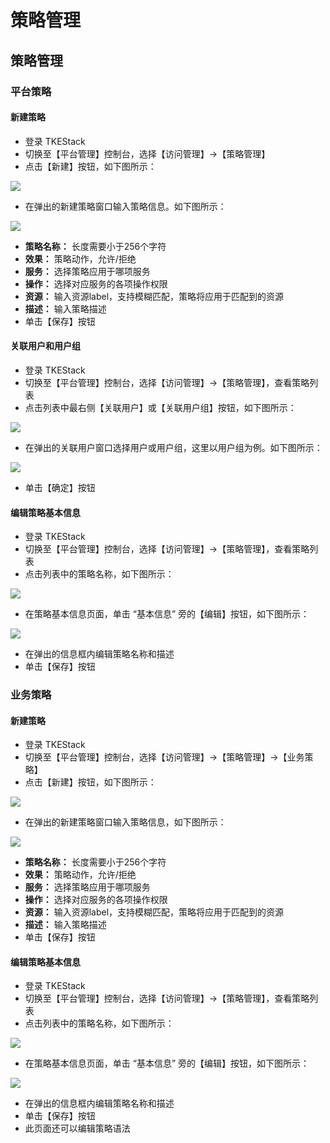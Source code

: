 # 策略管理

## 策略管理

### 平台策略

#### 新建策略

* 登录 TKEStack
* 切换至【平台管理】控制台，选择【访问管理】-&gt;【策略管理】
* 点击【新建】按钮，如下图所示： 

![](../../../.gitbook/assets/image%20%2838%29.png)

* 在弹出的新建策略窗口输入策略信息。如下图所示： 

![](../../../.gitbook/assets/image%20%2871%29.png)

* **策略名称：** 长度需要小于256个字符
* **效果：** 策略动作，允许/拒绝
* **服务：** 选择策略应用于哪项服务
* **操作：** 选择对应服务的各项操作权限
* **资源：** 输入资源label，支持模糊匹配，策略将应用于匹配到的资源
* **描述：** 输入策略描述
* 单击【保存】按钮

#### 关联用户和用户组

* 登录 TKEStack
* 切换至【平台管理】控制台，选择【访问管理】-&gt;【策略管理】，查看策略列表
* 点击列表中最右侧【关联用户】或【关联用户组】按钮，如下图所示： 

![](../../../.gitbook/assets/image%20%2850%29.png)

* 在弹出的关联用户窗口选择用户或用户组，这里以用户组为例。如下图所示： 

![](../../../.gitbook/assets/image%20%2861%29.png)

* 单击【确定】按钮

#### 编辑策略基本信息

* 登录 TKEStack
* 切换至【平台管理】控制台，选择【访问管理】-&gt;【策略管理】，查看策略列表
* 点击列表中的策略名称，如下图所示： 

![](../../../.gitbook/assets/image%20%2829%29.png)

* 在策略基本信息页面，单击 “基本信息” 旁的【编辑】按钮，如下图所示： 

![](../../../.gitbook/assets/image%20%2849%29.png)

* 在弹出的信息框内编辑策略名称和描述
* 单击【保存】按钮

### 业务策略

#### 新建策略

* 登录 TKEStack
* 切换至【平台管理】控制台，选择【访问管理】-&gt;【策略管理】-&gt;【业务策略】
* 点击【新建】按钮，如下图所示： 

![](../../../.gitbook/assets/image%20%28119%29.png)

* 在弹出的新建策略窗口输入策略信息，如下图所示： 

![](../../../.gitbook/assets/image%20%2859%29.png)

* **策略名称：** 长度需要小于256个字符
* **效果：** 策略动作，允许/拒绝
* **服务：** 选择策略应用于哪项服务
* **操作：** 选择对应服务的各项操作权限
* **资源：** 输入资源label，支持模糊匹配，策略将应用于匹配到的资源
* **描述：** 输入策略描述
* 单击【保存】按钮

#### 编辑策略基本信息

* 登录 TKEStack
* 切换至【平台管理】控制台，选择【访问管理】-&gt;【策略管理】，查看策略列表
* 点击列表中的策略名称，如下图所示： 

![](../../../.gitbook/assets/image%20%2854%29.png)

* 在策略基本信息页面，单击 “基本信息” 旁的【编辑】按钮，如下图所示： 

![](../../../.gitbook/assets/image%20%2836%29.png)

* 在弹出的信息框内编辑策略名称和描述
* 单击【保存】按钮
* 此页面还可以编辑策略语法

